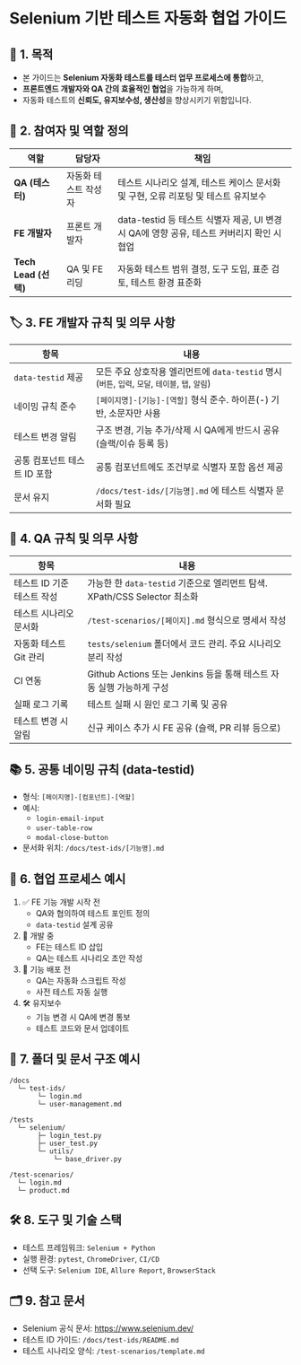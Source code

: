 
# Selenium 기반 테스트 자동화 협업 가이드

## 🧭 1. 목적
- 본 가이드는 **Selenium 자동화 테스트를 테스터 업무 프로세스에 통합**하고,
- **프론트엔드 개발자와 QA 간의 효율적인 협업**을 가능하게 하며,
- 자동화 테스트의 **신뢰도, 유지보수성, 생산성**을 향상시키기 위함입니다.

## 👥 2. 참여자 및 역할 정의

| 역할 | 담당자 | 책임 |
|------|--------|------|
| **QA (테스터)** | 자동화 테스트 작성자 | 테스트 시나리오 설계, 테스트 케이스 문서화 및 구현, 오류 리포팅 및 테스트 유지보수 |
| **FE 개발자** | 프론트 개발자 | data-testid 등 테스트 식별자 제공, UI 변경 시 QA에 영향 공유, 테스트 커버리지 확인 시 협업 |
| **Tech Lead (선택)** | QA 및 FE 리딩 | 자동화 테스트 범위 결정, 도구 도입, 표준 검토, 테스트 환경 표준화 |

## 🏷️ 3. FE 개발자 규칙 및 의무 사항

| 항목 | 내용 |
|------|------|
| `data-testid` 제공 | 모든 주요 상호작용 엘리먼트에 `data-testid` 명시 (`버튼`, `입력`, `모달`, `테이블`, `탭`, `알림`) |
| 네이밍 규칙 준수 | `[페이지명]-[기능]-[역할]` 형식 준수. 하이픈(-) 기반, 소문자만 사용 |
| 테스트 변경 알림 | 구조 변경, 기능 추가/삭제 시 QA에게 반드시 공유 (슬랙/이슈 등록 등) |
| 공통 컴포넌트 테스트 ID 포함 | 공통 컴포넌트에도 조건부로 식별자 포함 옵션 제공 |
| 문서 유지 | `/docs/test-ids/[기능명].md` 에 테스트 식별자 문서화 필요 |

## 🧪 4. QA 규칙 및 의무 사항

| 항목 | 내용 |
|------|------|
| 테스트 ID 기준 테스트 작성 | 가능한 한 `data-testid` 기준으로 엘리먼트 탐색. XPath/CSS Selector 최소화 |
| 테스트 시나리오 문서화 | `/test-scenarios/[페이지].md` 형식으로 명세서 작성 |
| 자동화 테스트 Git 관리 | `tests/selenium` 폴더에서 코드 관리. 주요 시나리오 분리 작성 |
| CI 연동 | Github Actions 또는 Jenkins 등을 통해 테스트 자동 실행 가능하게 구성 |
| 실패 로그 기록 | 테스트 실패 시 원인 로그 기록 및 공유 |
| 테스트 변경 시 알림 | 신규 케이스 추가 시 FE 공유 (슬랙, PR 리뷰 등으로) |

## 📚 5. 공통 네이밍 규칙 (data-testid)

- 형식: `[페이지명]-[컴포넌트]-[역할]`
- 예시:
  - `login-email-input`
  - `user-table-row`
  - `modal-close-button`
- 문서화 위치: `/docs/test-ids/[기능명].md`

## 🔁 6. 협업 프로세스 예시

1. ✅ FE 기능 개발 시작 전
   - QA와 협의하여 테스트 포인트 정의
   - `data-testid` 설계 공유
2. 🚧 개발 중
   - FE는 테스트 ID 삽입
   - QA는 테스트 시나리오 초안 작성
3. 🚀 기능 배포 전
   - QA는 자동화 스크립트 작성
   - 사전 테스트 자동 실행
4. 🛠 유지보수
   - 기능 변경 시 QA에 변경 통보
   - 테스트 코드와 문서 업데이트

## 🔧 7. 폴더 및 문서 구조 예시

```
/docs
  └─ test-ids/
       └─ login.md
       └─ user-management.md

/tests
  └─ selenium/
       ├─ login_test.py
       ├─ user_test.py
       └─ utils/
           └─ base_driver.py

/test-scenarios/
  └─ login.md
  └─ product.md
```

## 🛠 8. 도구 및 기술 스택

- 테스트 프레임워크: `Selenium + Python`
- 실행 환경: `pytest`, `ChromeDriver`, `CI/CD`
- 선택 도구: `Selenium IDE`, `Allure Report`, `BrowserStack`

## 🗂 9. 참고 문서

- Selenium 공식 문서: https://www.selenium.dev/
- 테스트 ID 가이드: `/docs/test-ids/README.md`
- 테스트 시나리오 양식: `/test-scenarios/template.md`

